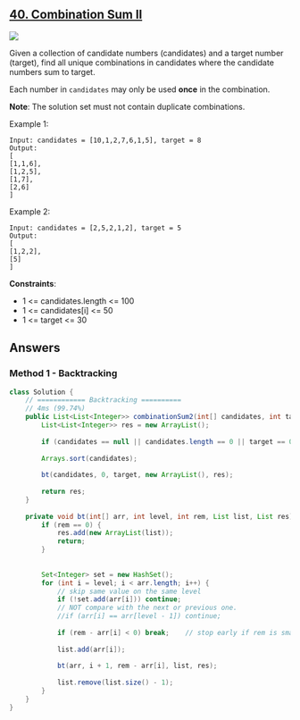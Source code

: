 ## [40. Combination Sum II](https://leetcode.com/problems/combination-sum-ii/)

![](https://github.com/weltond/DataStructure/blob/master/medium.PNG)

Given a collection of candidate numbers (candidates) and a target number (target), find all unique combinations in candidates where the candidate numbers sum to target.

Each number in `candidates` may only be used **once** in the combination.

**Note**: The solution set must not contain duplicate combinations.

 

Example 1:

```
Input: candidates = [10,1,2,7,6,1,5], target = 8
Output: 
[
[1,1,6],
[1,2,5],
[1,7],
[2,6]
]
```

Example 2:

```
Input: candidates = [2,5,2,1,2], target = 5
Output: 
[
[1,2,2],
[5]
]
 ```

**Constraints**:

- 1 <= candidates.length <= 100
- 1 <= candidates[i] <= 50
- 1 <= target <= 30

## Answers

### Method 1 - Backtracking 

```java
class Solution {
    // ============ Backtracking ==========
    // 4ms (99.74%)
    public List<List<Integer>> combinationSum2(int[] candidates, int target) {
        List<List<Integer>> res = new ArrayList();
        
        if (candidates == null || candidates.length == 0 || target == 0) return res;
        
        Arrays.sort(candidates);
        
        bt(candidates, 0, target, new ArrayList(), res);
        
        return res;
    }
    
    private void bt(int[] arr, int level, int rem, List list, List res) {
        if (rem == 0) {
            res.add(new ArrayList(list));
            return;
        }
        
        
        Set<Integer> set = new HashSet();
        for (int i = level; i < arr.length; i++) {
            // skip same value on the same level
            if (!set.add(arr[i])) continue;
            // NOT compare with the next or previous one.
            //if (arr[i] == arr[level - 1]) continue;    
            
            if (rem - arr[i] < 0) break;    // stop early if rem is smaller than current
            
            list.add(arr[i]);
            
            bt(arr, i + 1, rem - arr[i], list, res);
            
            list.remove(list.size() - 1);
        }
    }
}
```
